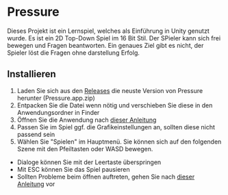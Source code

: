 # Pressure
Dieses Projekt ist ein Lernspiel, welches als Einführung in Unity genutzt wurde. Es ist ein 2D Top-Down Spiel im 16 Bit Stil. Der SPieler kann sich frei bewegen und Fragen beantworten. Ein genaues Ziel gibt es nicht, der Spieler löst die Fragen ohne darstellung Erfolg.

## Installieren
1. Laden Sie sich aus den [Releases](https://github.com/WireDev-IT/Pressure/releases) die neuste Version von Pressure herunter (Pressure.app.zip)
2. Entpacken Sie die Datei wenn nötig und verschieben Sie diese in den Anwendungsordner in Finder
3. Öffnen Sie die Anwendung nach [dieser Anleitung](https://support.apple.com/de-de/guide/mac-help/mh40616/mac)
4. Passen Sie im Spiel ggf. die Grafikeinstellungen an, sollten diese nicht passend sein
5. Wählen Sie "Spielen" im Hauptmenü. Sie können sich auf den folgenden Szene mit den Pfeiltasten oder WASD bewegen.

- Dialoge können Sie mit der Leertaste überspringen
- Mit ESC können Sie das Spiel pausieren
- Sollten Probleme beim öffnen auftreten, gehen Sie nach [dieser Anleitung](https://support.apple.com/de-de/HT202491) vor
